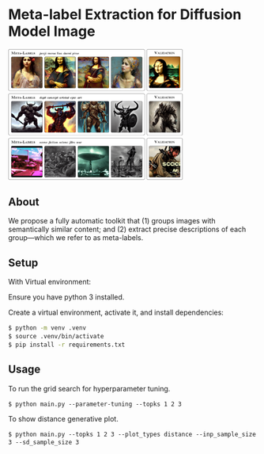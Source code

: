 # Meta-label Extraction for Diffusion Model Image

<img src="teaser_img.png" width="70%" height="40%" >

## About

We propose a fully automatic toolkit that (1) groups images with semantically similar content; and (2) extract
precise descriptions of each group—which we refer to as meta-labels.

## Setup

With Virtual environment:

Ensure you have python 3 installed.

Create a virtual environment, activate it, and install dependencies:
```sh
$ python -m venv .venv
$ source .venv/bin/activate
$ pip install -r requirements.txt
```

## Usage

To run the grid search for hyperparameter tuning.
```
$ python main.py --parameter-tuning --topks 1 2 3 
```

To show distance generative plot.
```
$ python main.py --topks 1 2 3 --plot_types distance --inp_sample_size 3 --sd_sample_size 3
```